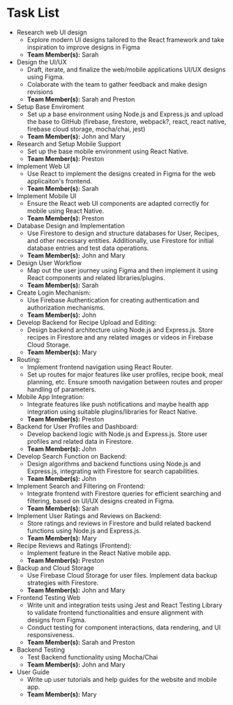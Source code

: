 # Task List
- Research web UI design
  - Explore modern UI designs tailored to the React framework and take inspiration to improve designs in Figma
  - **Team Member(s):** Sarah
- Design the UI/UX
  - Draft, iterate, and finalize the web/mobile applications UI/UX designs using Figma.
  - Colaborate with the team to gather feedback and make design revisions
  - **Team Member(s):** Sarah and Preston
- Setup Base Enviroment
  - Set up a base environment using Node.js and Express.js and upload the base to GitHub (firebase, firestore, webpack?, react, react native, firebase cloud storage, mocha/chai, jest)
  - **Team Member(s):** John and Mary
- Research and Setup Mobile Support
  - Set up the base mobile environment using React Native.
  - **Team Member(s):** Preston
- Implement Web UI
  - Use React to implement the designs created in Figma for the web applicaiton's frontend.
  - **Team Member(s):** Sarah
- Implement Mobile UI
  - Ensure the React web UI components are adapted correctly for mobile using React Native.
  - **Team Member(s):** Preston
- Database Design and Implementation
  - Use Firestore to design and structure databases for User, Recipes, and other necessary entities. Additionally, use Firestore for initial database entries and test data operations.
  - **Team Member(s):** John and Mary
- Design User Workflow
  - Map out the user journey using Figma and then implement it using React components and related libraries/plugins.
  - **Team Member(s):** Sarah
- Create Login Mechanism:
  - Use Firebase Authentication for creating authentication and authorization mechanisms.
  - **Team Member(s):** John
- Develop Backend for Recipe Upload and Editing:
  - Design backend architecture using Node.js and Express.js. Store recipes in Firestore and any related images or videos in Firebase Cloud Storage.
  - **Team Member(s):** Mary
- Routing:
  - Implement frontend navigation using React Router.
  - Set up routes for major features like user profiles, recipe book, meal planning, etc. Ensure smooth navigation between routes and proper handling of parameters.
- Mobile App Integration:
  - Integrate features like push notifications and maybe health app integration using suitable plugins/libraries for React Native.
  - **Team Member(s):** Preston
- Backend for User Profiles and Dashboard:
  - Develop backend logic with Node.js and Express.js. Store user profiles and related data in Firestore.
  - **Team Member(s):** John
- Develop Search Function on Backend:
  - Design algorithms and backend functions using Node.js and Express.js, integrating with Firestore for search capabilities.
  - **Team Member(s):** John
- Implement Search and Filtering on Frontend:
  - Integrate frontend with Firestore queries for efficient searching and filtering, based on UI/UX designs created in Figma.
  - **Team Member(s):** Sarah
- Implement User Ratings and Reviews on Backend:
  - Store ratings and reviews in Firestore and build related backend functions using Node.js and Express.js.
  - **Team Member(s):** Mary
- Recipe Reviews and Ratings (Frontend):
  - Implement feature in the React Native mobile app.
  - **Team Member(s):** Preston
- Backup and Cloud Storage
  - Use Firebase Cloud Storage for user files. Implement data backup strategies with Firestore.
  - **Team Member(s):** John and Mary
- Frontend Testing Web
  - Write unit and integration tests using Jest and React Testing Library to validate frontend functionalities and ensure alignment with designs from Figma.
  - Conduct testing for component interactions, data rendering, and UI responsiveness.
  - **Team Member(s):** Sarah and Preston
- Backend Testing
  - Test Backend functionality using Mocha/Chai
  - **Team Member(s):** John and Mary
- User Guide
  - Write up user tutorials and help guides for the website and mobile app.
  - **Team Member(s):** Mary